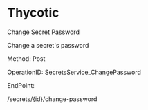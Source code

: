 #     Thycotic


Change Secret Password

Change a secret's password

Method: Post

OperationID: SecretsService_ChangePassword

EndPoint:

/secrets/{id}/change-password
